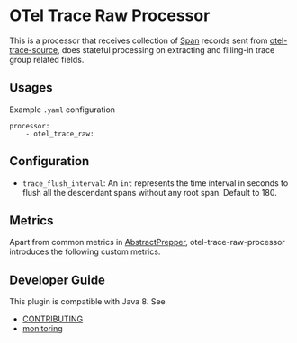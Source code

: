 # OTel Trace Raw Processor

This is a processor that receives collection of [Span](../../data-prepper-api/src/main/java/com/amazon/dataprepper/model/trace/Span.java) records sent from [otel-trace-source](../dataPrepper-plugins/otel-trace-source), does stateful processing on extracting and filling-in trace group related fields.

## Usages
Example `.yaml` configuration
```
processor:
    - otel_trace_raw:
```

## Configuration

* `trace_flush_interval`: An `int` represents the time interval in seconds to flush all the descendant spans without any root span. Default to 180.

## Metrics
Apart from common metrics in [AbstractPrepper](https://github.com/opensearch-project/data-prepper/blob/main/data-prepper-api/src/main/java/com/amazon/dataprepper/model/prepper/AbstractPrepper.java), otel-trace-raw-processor introduces the following custom metrics.

## Developer Guide
This plugin is compatible with Java 8. See 
- [CONTRIBUTING](https://github.com/opensearch-project/data-prepper/blob/main/CONTRIBUTING.md) 
- [monitoring](https://github.com/opensearch-project/data-prepper/blob/main/docs/monitoring.md)
